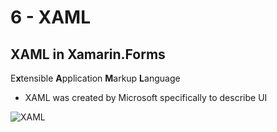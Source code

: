 # 6 - XAML
## XAML in Xamarin.Forms
E**x**tensible **A**pplication **M**arkup **L**anguage
- XAML was created by Microsoft specifically to describe UI

![XAML](https://i.imgur.com/XW7trfY.png)
<!--stackedit_data:
eyJoaXN0b3J5IjpbNTYxMTU5ODM0LC0xMTYyOTQ1NzY4LDE2OD
E1ODgwNzRdfQ==
-->